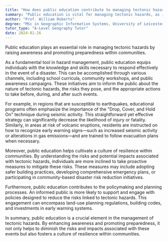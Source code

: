 ```yaml
---
title: "How does public education contribute to managing tectonic hazards?"
summary: "Public education is vital for managing tectonic hazards, as it enhances community awareness and encourages preparedness to mitigate risks associated with such natural disasters."
author: "Prof. William Roberts"
degree: "MSc in Geographic Information Systems, University of Leicester"
tutor_type: "A-Level Geography Tutor"
date: 2024-01-26
---
```


Public education plays an essential role in managing tectonic hazards by raising awareness and promoting preparedness within communities.

As a fundamental tool in hazard management, public education equips individuals with the knowledge and skills necessary to respond effectively in the event of a disaster. This can be accomplished through various channels, including school curricula, community workshops, and public awareness campaigns. These initiatives aim to inform the public about the nature of tectonic hazards, the risks they pose, and the appropriate actions to take before, during, and after such events.

For example, in regions that are susceptible to earthquakes, educational programs often emphasize the importance of the "Drop, Cover, and Hold On" technique during seismic activity. This straightforward yet effective strategy can significantly decrease the likelihood of injury or fatality. Similarly, in areas at risk of volcanic eruptions, residents are instructed on how to recognize early warning signs—such as increased seismic activity or alterations in gas emissions—and are trained to follow evacuation plans when necessary.

Moreover, public education helps cultivate a culture of resilience within communities. By understanding the risks and potential impacts associated with tectonic hazards, individuals are more inclined to take proactive measures to mitigate these risks. These measures may include adopting safer building practices, developing comprehensive emergency plans, or participating in community-based disaster risk reduction initiatives.

Furthermore, public education contributes to the policymaking and planning processes. An informed public is more likely to support and engage with policies designed to reduce the risks linked to tectonic hazards. This engagement can encompass land-use planning regulations, building codes, and investments in early warning systems.

In summary, public education is a crucial element in the management of tectonic hazards. By enhancing awareness and promoting preparedness, it not only helps to diminish the risks and impacts associated with these events but also fosters a culture of resilience within communities.
    